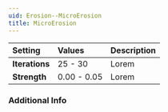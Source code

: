 ```yaml
---
uid: Erosion--MicroErosion
title: MicroErosion
---
```


| Setting        | Values      | Description |
| :------------- | :---------- | :---------- |
| **Iterations** | 25 - 30     | Lorem |
| **Strength**   | 0.00 - 0.05 | Lorem |

### Additional Info

